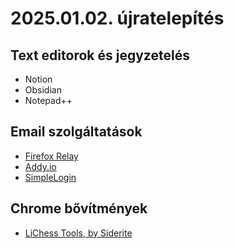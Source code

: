 # 2025.01.02. újratelepítés

## Text editorok és jegyzetelés

* Notion
* Obsidian
* Notepad++

## Email szolgáltatások

* [Firefox Relay](https://relay.firefox.com/)
* [Addy.io](https://addy.io/)
* [SimpleLogin](https://simplelogin.io/)

## Chrome bővítmények

* [LiChess Tools, by Siderite](https://chromewebstore.google.com/detail/lichess-tools-by-siderite/langlhlcknngldkeliapahbhbcmlcbcj)
